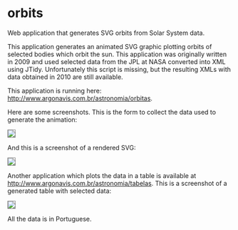 orbits
======

Web application that generates SVG orbits from Solar System data.

This application generates an animated SVG graphic plotting orbits of selected bodies which orbit the sun. This application was originally written in 2009 and used selected data from the JPL at NASA converted into XML using JTidy. Unfortunately this script is missing, but the resulting XMLs with data obtained in 2010 are still available.

This application is running here: <http://www.argonavis.com.br/astronomia/orbitas>. 

Here are some screenshots. This is the form to collect the data used to generate the animation:

![](https://raw2.github.com/helderdarocha/orbits/master/orbits_form.png)

And this is a screenshot of a rendered SVG:

![](https://raw2.github.com/helderdarocha/orbits/master/orbits_svg.png)

Another application which plots the data in a table is available at <http://www.argonavis.com.br/astronomia/tabelas>. This is a screenshot of a generated table with selected data:

![](https://raw2.github.com/helderdarocha/orbits/master/orbits_table.png)

All the data is in Portuguese.

<style>img{border: solid gray 1px}</style>
